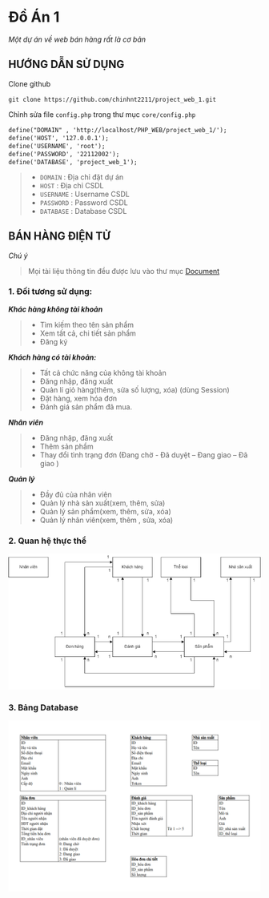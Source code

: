# Đồ Án 1
*Một dự án về web bán hàng rất là cơ bản*
## HƯỚNG DẪN SỬ DỤNG
Clone github
```
git clone https://github.com/chinhnt2211/project_web_1.git
```

Chỉnh sửa file `config.php` trong thư mục `core/config.php`
```
define("DOMAIN" , 'http://localhost/PHP_WEB/project_web_1/');
define('HOST', '127.0.0.1');
define('USERNAME', 'root');
define('PASSWORD', '22112002');
define('DATABASE', 'project_web_1');
```
>+ `DOMAIN` : Địa chỉ đặt dự án 
>+ `HOST` : Địa chỉ CSDL
>+ `USERNAME` : Username CSDL
>+ `PASSWORD` : Password CSDL
>+ `DATABASE` : Database CSDL
## BÁN HÀNG ĐIỆN TỬ
*Chú ý*
>Mọi tài liệu thông tin đều được lưu vào thư mục [Document](/Document)
### 1. Đối tương sử dụng:
***Khác hàng không tài khoản***

>+ Tìm kiếm theo tên sản phẩm
>+ Xem tất cả, chi tiết sản phẩm
>+ Đăng ký

***Khách hàng có tài khoản:***

>+ Tất cả chức năng của không tài khoản
>+ Đăng nhập, đăng xuất
>+ Quản lí giỏ hàng(thêm, sửa số lượng, xóa) (dùng Session)
>+ Đặt hàng, xem hóa đơn
>+ Đánh giá sản phẩm đã mua.

***Nhân viên***

>+ Đăng nhập, đăng xuất
>+ Thêm sản phẩm
>+ Thay đổi tình trạng đơn (Đang chờ - Đã duyệt – Đang giao – Đã giao ) 

***Quản lý***

>+ Đầy đủ của nhân viên
>+ Quản lý nhà sản xuất(xem, thêm, sửa)
>+ Quản lý sản phẩm(xem, thêm, sửa, xóa)
>+ Quản lý nhân viên(xem, thêm , sửa, xóa)


### 2. Quan hệ thực thể

<img src = "./Document/Quan hệ thực thể .png"  witdh = ""/>



### 3. Bảng Database 

<img src = "./Document/Database.png" witdh  = "100%">


  